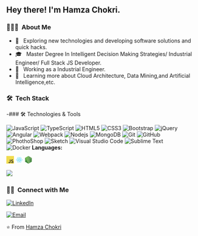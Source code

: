 

<h2> Hey there! I'm Hamza Chokri.</h2>

<h3> 👨🏻‍💻 &nbsp;About Me </h3>

- 🤔 &nbsp; Exploring new technologies and developing software solutions and quick hacks.
- 🎓 &nbsp; Master Degree In Intelligent Decision Making Strategies/ Industrial Engineer/ Full Stack JS Developer.
- 💼 &nbsp; Working as a Industrial Engineer.
- 🌱 &nbsp; Learning more about Cloud Architecture, Data Mining,and Artificial Intelligence,etc.


<h3> 🛠 &nbsp;Tech Stack</h3>

-### 🛠 Technologies & Tools

![JavaScript](https://img.shields.io/badge/-JavaScript-black?style=flat-square&logo=javascript)
![TypeScript](https://img.shields.io/badge/-TypeScript-007ACC?style=flat-square&logo=typescript)
![HTML5](https://img.shields.io/badge/-HTML5-E34F26?style=flat-square&logo=html5&logoColor=white)
![CSS3](https://img.shields.io/badge/-CSS3-1572B6?style=flat-square&logo=css3)
![Bootstrap](https://img.shields.io/badge/-Bootstrap-563D7C?style=flat-square&logo=bootstrap)
![jQuery](https://img.shields.io/badge/-jQuery-0769AD?style=flat-square&logo=jQuery&logoColor=white)
![Angular](https://img.shields.io/badge/-Angular-DD0031?style=flat-square&logo=angular)
![Webpack](https://img.shields.io/badge/-Webpack-8DD6F9?style=flat-square&logo=Webpack&logoColor=gray)
![Nodejs](https://img.shields.io/badge/-Nodejs-339933?style=flat-square&logo=Node.js&logoColor=white)
![MongoDB](https://img.shields.io/badge/-MongoDB-47A248?style=flat-square&logo=mongodb&logoColor=white)
![Git](https://img.shields.io/badge/-Git-F05032?style=flat-square&logo=git&logoColor=white)
![GitHub](https://img.shields.io/badge/-GitHub-181717?style=flat-square&logo=github)
![PhothoShop](https://img.shields.io/badge/-PhotoShop-071D34?style=flat-square&logo=Adobe-Photoshop&logoColor=54A7F8)
![Sketch](https://img.shields.io/badge/-Sketch-F7B500?style=flat-square&logo=sketch&logoColor=white)
![Visual Studio Code](https://img.shields.io/badge/-VSCode-007ACC?style=flat-square&logo=visual-studio-code&logoColor=white)
![Sublime Text](https://img.shields.io/badge/-Sublime-4B4B4B?style=flat-square&logo=sublime-text&logoColor=FF9800)</br>
![Docker](https://img.shields.io/badge/-Docker-black?style=flat-square&logo=docker)
**Languages:**  

<code><img height="20" src="https://raw.githubusercontent.com/github/explore/80688e429a7d4ef2fca1e82350fe8e3517d3494d/topics/javascript/javascript.png"></code>
<code><img height="20" src="https://raw.githubusercontent.com/github/explore/80688e429a7d4ef2fca1e82350fe8e3517d3494d/topics/react/react.png"></code>
<code><img height="20" src="https://raw.githubusercontent.com/github/explore/80688e429a7d4ef2fca1e82350fe8e3517d3494d/topics/nodejs/nodejs.png"></code>
<br/>

<a href="https://github.com/chokrihamza">
  <img height="180em" src="https://github-readme-stats.vercel.app/api?username=chokrihamza&theme=buefy&show_icons=true" />
</a>

<br/>

<h3> 🤝🏻 &nbsp;Connect with Me </h3>

<p align="center">

<a href="[[https://www.linkedin.com/in/%F0%9F%94%B5-hamza%F0%9F%8E%AF-%F0%9F%94%B4-chokri-%F0%9F%8E%AF-46657814a/](https://www.linkedin.com/in/%F0%9F%94%B5-hamza%F0%9F%8E%AF-%F0%9F%94%B4-chokri-%F0%9F%8E%AF-46657814a/)](https://www.linkedin.com/in/%F0%9F%94%B5-hamza%F0%9F%8E%AF-%F0%9F%94%B4-chokri-%F0%9F%8E%AF-46657814a/)"><img alt="LinkedIn" src="https://img.shields.io/badge/LinkedIn-Aditya%20Vikram%20Singh-blue?style=flat-square&logo=linkedin"></a>

<a href="mailto:chokrihamza1994@gmail.com"><img alt="Email" src="https://img.shields.io/badge/Email-chokrihamza1994@gmail.com-blue?style=flat-square&logo=gmail"></a>
</p>

⭐️ From [Hamza Chokri](https://github.com/chokrihamza)
